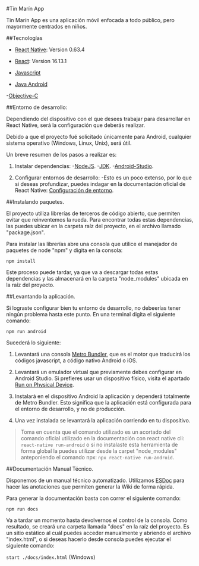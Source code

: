 #Tin Marín App

Tin Marín App es una aplicación móvil enfocada a todo público, pero mayormente centrados en niños.

##Tecnologías

- [React Native](https://reactnative.dev/): Version 0.63.4

- [React](https://reactjs.org/): Version 16.13.1

- [Javascript](https://www.javascript.com/)

- [Java Android](https://developer.android.com/)

-[Objective-C](https://developer.apple.com/library/archive/documentation/Cocoa/Conceptual/ProgrammingWithObjectiveC/Introduction/Introduction.html)

##Entorno de desarrollo:

Dependiendo del dispositivo con el que desees trabajar para desarrollar en React Native, será la configuración que deberás realizar.

Debido a que el proyecto fué solicitado únicamente para Android, cualquier sistema operativo (Windows, Linux, Unix), será útil.

Un breve resumen de los pasos a realizar es:

1. Instalar dependencias: -[NodeJS](https://nodejs.org/en/download/). -[JDK](https://www.oracle.com/java/technologies/javase/javase-jdk8-downloads.html). -[Android-Studio](https://developer.android.com/studio).

2. Configurar entornos de desarrollo:
   -Esto es un poco extenso, por lo que si deseas profundizar, puedes indagar en la documentación oficial de React Native: [Configuración de entorno](https://reactnative.dev/docs/environment-setup).

##Instalando paquetes.

El proyecto utiliza librerías de terceros de código abierto, que permiten evitar que reinventemos la rueda. Para encontrar todas estas dependencias, las puedes ubicar en la carpeta raíz del proyecto, en el archivo llamado "package.json".

Para instalar las librerías abre una consola que utilice el manejador de paquetes de node "npm" y digita en la consola:

`npm install`

Este proceso puede tardar, ya que va a descargar todas estas dependencias y las almacenará en la carpeta "node_modules" ubicada en la raíz del proyecto.

##Levantando la aplicación.

Si lograste configurar bien tu entorno de desarrollo, no debeerías tener ningún problema hasta este punto. En una terminal digita el siguiente comando:

`npm run android`

Sucederá lo siguiente:

1. Levantará una consola [Metro Bundler](https://reactnative.dev/docs/_getting-started-macos-ios#step-1-start-metro), que es el motor que traducirá los códigos javascript, a código nativo Android o iOS.

2. Levantará un emulador virtual que previamente debes configurar en Android Studio. Si prefieres usar un dispositivo físico, visita el apartado [Run on Physical Device](https://reactnative.dev/docs/_getting-started-windows-androidhttps://reactnative.dev/docs/_getting-started-windows-android).

3. Instalará en el dispositivo Android la aplicación y dependerá totalmente de Metro Bundler. Esto significa que la aplicación está configurada para el entorno de desarrollo, y no de producción.

4. Una vez instalada se levantará la aplicación corriendo en tu dispositivo.

> Toma en cuenta que el comando utilizado es un acortado del comando oficial utilizado en la documentación con react native cli: `react-native run-android` o si no instalaste esta herramienta de forma global la puedes utilizar desde la carpet "node_modules" anteponiendo el comando npx: `npx react-native run-android`.

##Documentación Manual Técnico.

Disponemos de un manual técnico automatizado. Utilizamos [ESDoc](https://esdoc.org/) para hacer las anotaciones que permiten generar la Wiki de forma rápida.

Para generar la documentación basta con correr el siguiente comando:

`npm run docs`

Va a tardar un momento hasta devolvernos el control de la consola. Como resultado, se creará una carpeta llamada "docs" en la raíz del proyecto. Es un sitio estático al cuál puedes acceder manualmente y abriendo el archivo "index.html", o si deseas hacerlo desde consola puedes ejecutar el siguiente comando:

`start ./docs/index.html` (Windows)
